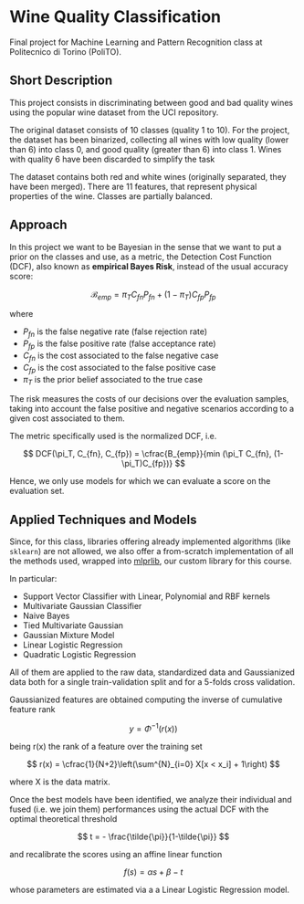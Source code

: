 # Wine Quality Classification
Final project for Machine Learning and Pattern Recognition class at Politecnico di Torino (PoliTO).

## Short Description

This project consists in discriminating between good and bad quality wines using the popular wine dataset from the UCI repository.

The original dataset consists of 10 classes (quality 1 to 10). For the project, the dataset has been binarized, collecting all
wines with low quality (lower than 6) into class 0, and good quality (greater than 6) into class 1. Wines with quality 6 have been discarded to simplify the task

The dataset contains both red and white wines (originally separated, they have been merged).  There are 11 features, that represent physical properties of the
wine. Classes are partially balanced.

## Approach

In this project we want to be Bayesian in the sense that we want to put a prior on the classes and use, as a metric, 
the Detection Cost Function (DCF), also known as **empirical Bayes Risk**, instead of the usual accuracy score:


$$ \mathcal{B}_{emp} = \pi_T C_{fn} P_{fn} +
(1 - \pi_T) C_{fp} P_{fp}
$$

where

* $P_{fn}$ is the false negative rate (false rejection rate)
* $P_{fp}$ is the false positive rate (false acceptance rate)
* $C_{fn}$ is the cost associated to the false negative case
* $C_{fp}$ is the cost associated to the false positive case
* $\pi_T$ is the prior belief associated to the true case


The risk measures the costs of our decisions over the evaluation samples,
taking into account the false positive and negative scenarios according to 
a given cost associated to them.

The metric specifically used is the normalized DCF, i.e.

$$ DCF(\pi_T, C_{fn}, C_{fp}) = \cfrac{B_{emp}}{min (\pi_T C_{fn}, (1-\pi_T)C_{fp})} $$

Hence, we only use models for which we can evaluate a score on the evaluation set.

## Applied Techniques and Models

Since, for this class, libraries offering already implemented algorithms (like `sklearn`) are not allowed, we also offer a from-scratch
implementation of all the methods used, wrapped into [mlprlib](mlprlib), our custom library for this course.

In particular:
- Support Vector Classifier with Linear, Polynomial and RBF kernels
- Multivariate Gaussian Classifier
- Naive Bayes
- Tied Multivariate Gaussian
- Gaussian Mixture Model
- Linear Logistic Regression
- Quadratic Logistic Regression

All of them are applied to the raw data, standardized data and Gaussianized data both for a single train-validation split and for a 5-folds cross validation.

Gaussianized features are obtained computing the inverse of cumulative feature rank 

$$ y = \Phi^{-1} (r(x)) $$

being r(x) the rank of a feature over the training set

$$ r(x) = \cfrac{1}{N+2}\left(\sum^{N}_{i=0} X[x < x_i] + 1\right) $$

where X is the data matrix.

Once the best models have been identified, we analyze their individual and fused (i.e. we join them) performances using the actual DCF with the optimal theoretical threshold

$$ t = - \frac{\tilde{\pi}}{1-\tilde{\pi}} $$

and recalibrate the scores using an affine linear function

$$ f(s) = \alpha s + \beta - t $$

whose parameters are estimated via a a Linear Logistic Regression model.

